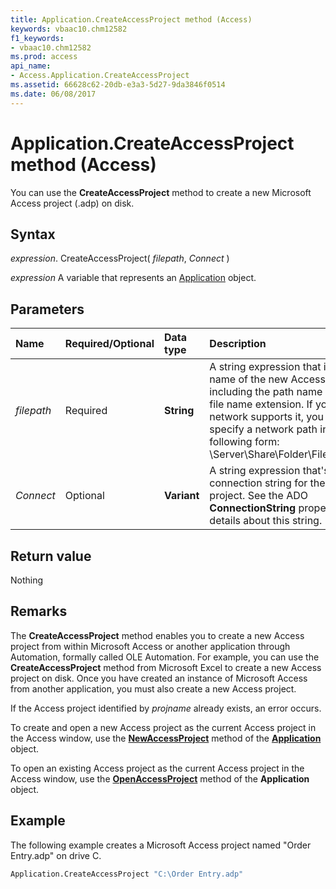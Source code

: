 ```yaml
---
title: Application.CreateAccessProject method (Access)
keywords: vbaac10.chm12582
f1_keywords:
- vbaac10.chm12582
ms.prod: access
api_name:
- Access.Application.CreateAccessProject
ms.assetid: 66628c62-20db-e3a3-5d27-9da3846f0514
ms.date: 06/08/2017
---
```



# Application.CreateAccessProject method (Access)

You can use the **CreateAccessProject** method to create a new Microsoft Access project (.adp) on disk.

## Syntax

_expression_. CreateAccessProject( _filepath_, _Connect_ )

_expression_ A variable that represents an [Application](Access.Application.md) object.


## Parameters

|Name|Required/Optional|Data type|Description|
|:-----|:-----|:-----|:-----|
| _filepath_|Required|**String**|A string expression that is the name of the new Access project, including the path name and the file name extension. If your network supports it, you can also specify a network path in the following form: \\Server\Share\Folder\Filename.adp|
| _Connect_|Optional|**Variant**|A string expression that's the valid connection string for the Access project. See the ADO **ConnectionString** property for details about this string.|

## Return value

Nothing


## Remarks

The **CreateAccessProject** method enables you to create a new Access project from within Microsoft Access or another application through Automation, formally called OLE Automation. For example, you can use the **CreateAccessProject** method from Microsoft Excel to create a new Access project on disk. Once you have created an instance of Microsoft Access from another application, you must also create a new Access project.

If the Access project identified by  _projname_ already exists, an error occurs.

To create and open a new Access project as the current Access project in the Access window, use the **[NewAccessProject](Access.Application.NewAccessProject.md)** method of the **[Application](Access.Application.md)** object.

To open an existing Access project as the current Access project in the Access window, use the **[OpenAccessProject](Access.Application.OpenAccessProject.md)** method of the **Application** object.


## Example

The following example creates a Microsoft Access project named "Order Entry.adp" on drive C.

```vb
Application.CreateAccessProject "C:\Order Entry.adp" 

```



